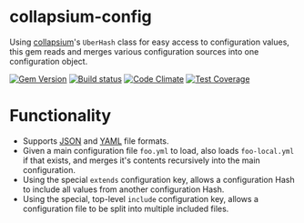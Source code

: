 # collapsium-config

Using [collapsium](https://github.com/jfinkhaeuser/collapsium)'s `UberHash`
class for easy access to configuration values, this gem reads and merges
various configuration sources into one configuration object.


[![Gem Version](https://badge.fury.io/rb/collapsium-config.svg)](https://badge.fury.io/rb/collapsium-config)
[![Build status](https://travis-ci.org/jfinkhaeuser/collapsium-config.svg?branch=master)](https://travis-ci.org/jfinkhaeuser/collapsium-config)
[![Code Climate](https://codeclimate.com/github/jfinkhaeuser/collapsium-config/badges/gpa.svg)](https://codeclimate.com/github/jfinkhaeuser/collapsium-config)
[![Test Coverage](https://codeclimate.com/github/jfinkhaeuser/collapsium-config/badges/coverage.svg)](https://codeclimate.com/github/jfinkhaeuser/collapsium-config/coverage)

# Functionality

- Supports [JSON](http://www.json.org/) and [YAML](http://yaml.org/) file
  formats.
- Given a main configuration file `foo.yml` to load, also loads `foo-local.yml`
  if that exists, and merges it's contents recursively into the main
  configuration.
- Using the special `extends` configuration key, allows a configuration Hash
  to include all values from another configuration Hash.
- Using the special, top-level `include` configuration key, allows a
  configuration file to be split into multiple included files.
